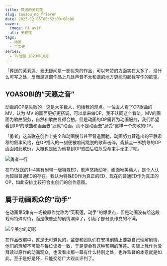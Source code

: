 ```yaml
---
title: 葬送的芙莉莲
slug: sousou_no_frieren
date: 2023-12-05T00:52:00+08:00
cover:
  image: 01.avif
  alt: 芙莉莲
tags: 
  - 动画
  - 二次元
series: 
  - TV动画 2023年10月
---
```

「葬送的芙莉莲」毫无疑问是一部优秀的作品，可以夸赞的方面实在太多了，没什么可写之处，反而是这部作品上几处声音不太和谐的地方更能勾起我写作的欲望。

## YOASOBI的“天籁之音”
动画的OP是失败的，这是大多数人，包括我的观点。一位友人看了OP歌曲的MV，认为 MV 的画面更好更搭调，可以拿来做OP，我不认同这个看法。MV的画面为歌曲服务，自然和歌曲显得合拍，但是动画的OP需要为动画服务，我们希望看到OP的歌曲和画面去“迁就”动画，而不是动画去“忍受”这样一个失败的OP。

「勇者」这首歌在创作上完全和动画脱节甚至背道而驰，动画努力营造出的平静肃穆的叙事风格，在OP插入的一刻便被喧闹跳脱的歌声击碎。斋藤圭一郎执导的OP画面如此敷衍，大概也是因为他拿到OP歌曲后临危受命束手无策了吧。

![勇者一行](02.avif "勇者一行")

在TV放送的1~4集有附带一版特殊ED，歌声悠扬动听，画面唯美动人，是个人认为超越普通ED的存在。我认为特殊ED作为真正的ED，现在的普通ED作为真正的OP，如此安排比较符合主创们的创作意图。

## 属于动画观众的”动手“
在动画第5集有一场被原作党称为“芙莉莲，动手”的爆发点，但是动画没有给这段戏码特殊对待，而是像普通的剧情演绎了，引起了部分原作党的不满。

![辛美尔的幻影](03.avif "辛美尔的幻影")

在作品改编中，这是无可避免的，监督和团队们在安排剧情上要靠自己理解剧情，他们的理解不可能与每位读者一致，于是便会有这种预期的落差。实际上我作为没拜读过原作的动画观众，也没看出那一幕有什么特别之处，也许监督的本意就是如此。至于是好是坏，只能交给广大观众评判了。